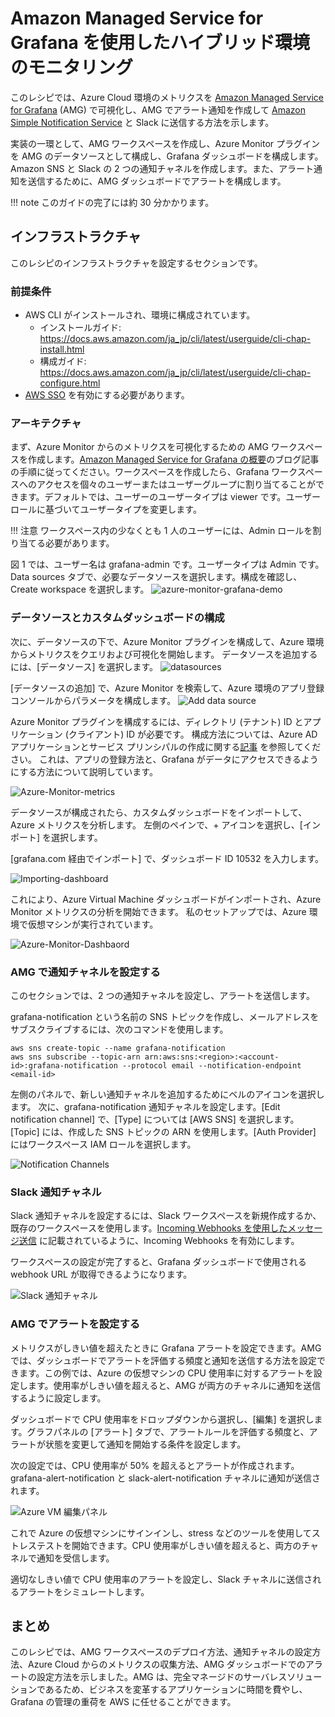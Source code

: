 # Amazon Managed Service for Grafana を使用したハイブリッド環境のモニタリング

このレシピでは、Azure Cloud 環境のメトリクスを [Amazon Managed Service for Grafana](https://aws.amazon.com/grafana/) (AMG) で可視化し、AMG でアラート通知を作成して [Amazon Simple Notification Service](https://docs.aws.amazon.com/sns/latest/dg/welcome.html) と Slack に送信する方法を示します。

実装の一環として、AMG ワークスペースを作成し、Azure Monitor プラグインを AMG のデータソースとして構成し、Grafana ダッシュボードを構成します。 Amazon SNS と Slack の 2 つの通知チャネルを作成します。また、アラート通知を送信するために、AMG ダッシュボードでアラートを構成します。

!!! note
    このガイドの完了には約 30 分かかります。

## インフラストラクチャ
このレシピのインフラストラクチャを設定するセクションです。

### 前提条件

* AWS CLI がインストールされ、環境に構成されています。
    * インストールガイド: https://docs.aws.amazon.com/ja_jp/cli/latest/userguide/cli-chap-install.html
    * 構成ガイド: https://docs.aws.amazon.com/ja_jp/cli/latest/userguide/cli-chap-configure.html
* [AWS SSO](https://docs.aws.amazon.com/ja_jp/singlesignon/latest/userguide/step1.html) を有効にする必要があります。

### アーキテクチャ

まず、Azure Monitor からのメトリクスを可視化するための AMG ワークスペースを作成します。[Amazon Managed Service for Grafana の概要](https://aws.amazon.com/blogs/mt/amazon-managed-grafana-getting-started/)のブログ記事の手順に従ってください。ワークスペースを作成したら、Grafana ワークスペースへのアクセスを個々のユーザーまたはユーザーグループに割り当てることができます。デフォルトでは、ユーザーのユーザータイプは viewer です。ユーザーロールに基づいてユーザータイプを変更します。 

!!! 注意
    ワークスペース内の少なくとも 1 人のユーザーには、Admin ロールを割り当てる必要があります。

図 1 では、ユーザー名は grafana-admin です。ユーザータイプは Admin です。Data sources タブで、必要なデータソースを選択します。構成を確認し、Create workspace を選択します。
![azure-monitor-grafana-demo](../images/azure-monitor-grafana.png)

### データソースとカスタムダッシュボードの構成

次に、データソースの下で、Azure Monitor プラグインを構成して、Azure 環境からメトリクスをクエリおよび可視化を開始します。 データソースを追加するには、[データソース] を選択します。
![datasources](../images/datasource.png)

[データソースの追加] で、Azure Monitor を検索して、Azure 環境のアプリ登録コンソールからパラメータを構成します。
![Add data source](../images/datasource-addition.png)

Azure Monitor プラグインを構成するには、ディレクトリ (テナント) ID とアプリケーション (クライアント) ID が必要です。 構成方法については、Azure AD アプリケーションとサービス プリンシパルの作成に関する[記事](https://docs.microsoft.com/en-us/azure/active-directory/develop/howto-create-service-principal-portal) を参照してください。 これは、アプリの登録方法と、Grafana がデータにアクセスできるようにする方法について説明しています。

![Azure-Monitor-metrics](../images/azure-monitor-metrics.png)

データソースが構成されたら、カスタムダッシュボードをインポートして、Azure メトリクスを分析します。 左側のペインで、+ アイコンを選択し、[インポート] を選択します。

[grafana.com 経由でインポート] で、ダッシュボード ID 10532 を入力します。

![Importing-dashboard](../images/import-dashboard.png)

これにより、Azure Virtual Machine ダッシュボードがインポートされ、Azure Monitor メトリクスの分析を開始できます。 私のセットアップでは、Azure 環境で仮想マシンが実行されています。

![Azure-Monitor-Dashbaord](../images/azure-dashboard.png)

### AMG で通知チャネルを設定する

このセクションでは、2 つの通知チャネルを設定し、アラートを送信します。

grafana-notification という名前の SNS トピックを作成し、メールアドレスをサブスクライブするには、次のコマンドを使用します。

```
aws sns create-topic --name grafana-notification
aws sns subscribe --topic-arn arn:aws:sns:<region>:<account-id>:grafana-notification --protocol email --notification-endpoint <email-id>

```

左側のパネルで、新しい通知チャネルを追加するためにベルのアイコンを選択します。 
次に、grafana-notification 通知チャネルを設定します。[Edit notification channel] で、[Type] については [AWS SNS] を選択します。[Topic] には、作成した SNS トピックの ARN を使用します。[Auth Provider] にはワークスペース IAM ロールを選択します。

![Notification Channels](../images/notification-channels.png)


### Slack 通知チャネル
Slack 通知チャネルを設定するには、Slack ワークスペースを新規作成するか、既存のワークスペースを使用します。[Incoming Webhooks を使用したメッセージ送信](https://api.slack.com/messaging/webhooks) に記載されているように、Incoming Webhooks を有効にします。

ワークスペースの設定が完了すると、Grafana ダッシュボードで使用される webhook URL が取得できるようになります。

![Slack 通知チャネル](../images/slack-notification.png)

### AMG でアラートを設定する

メトリクスがしきい値を超えたときに Grafana アラートを設定できます。AMG では、ダッシュボードでアラートを評価する頻度と通知を送信する方法を設定できます。この例では、Azure の仮想マシンの CPU 使用率に対するアラートを設定します。使用率がしきい値を超えると、AMG が両方のチャネルに通知を送信するように設定します。

ダッシュボードで CPU 使用率をドロップダウンから選択し、[編集] を選択します。グラフパネルの [アラート] タブで、アラートルールを評価する頻度と、アラートが状態を変更して通知を開始する条件を設定します。

次の設定では、CPU 使用率が 50% を超えるとアラートが作成されます。grafana-alert-notification と slack-alert-notification チャネルに通知が送信されます。

![Azure VM 編集パネル](../images/alert-config.png)

これで Azure の仮想マシンにサインインし、stress などのツールを使用してストレステストを開始できます。CPU 使用率がしきい値を超えると、両方のチャネルで通知を受信します。

適切なしきい値で CPU 使用率のアラートを設定し、Slack チャネルに送信されるアラートをシミュレートします。

## まとめ

このレシピでは、AMG ワークスペースのデプロイ方法、通知チャネルの設定方法、Azure Cloud からのメトリクスの収集方法、AMG ダッシュボードでのアラートの設定方法を示しました。AMG は、完全マネージドのサーバレスソリューションであるため、ビジネスを変革するアプリケーションに時間を費やし、Grafana の管理の重荷を AWS に任せることができます。
